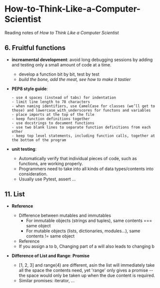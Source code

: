 # How-to-Think-Like-a-Computer-Scientist
Reading notes of _How to Think Like a Computer Scientist_

## 6. Fruitful functions
- **increamental development**:  avoid long debugging sessions by adding and testing only a small amount of code at a time.
  - develop a function bit by bit, test by test
  - *build the bone, add the meat, see how to make it tastier*

- **PEP8 style guide**:
  ```
  - use 4 spaces (instead of tabs) for indentation
  - limit line length to 78 characters
  - when naming identifiers, use CamelCase for classes (we’ll get to those) and lowercase_with_underscores for functons and variables
  - place imports at the top of the file
  - keep function definitions together
  - use docstrings to document functions
  - use two blank lines to separate function definitions from each other
  - keep top level statements, including function calls, together at the bottom of the program
  ```
  
- **unit testing**:
  - Automatically verify that individual pieces of code, such as functions, are working properly.
  - Programmers need to take into all kinds of data types/contents into consideration.
  - Usually use Pytest, assert ...

## 11. List
- **Reference**
  - Difference between mutables and immutables
    - For immutable objects (strings and tuples), same contents === same object
    - For mutable objects (lists, dictionaries, modules...), same contents != same object
  -  Reference
    - If you assign a to b, Changing part of a will also leads to changing b
    
- **Difference of List and Range**: **Promise**
  - [1, 2, 3] and range(4) are different, asin the list will immediately take all the space the contents need, yet 'range' only gives a promise -- the space would only be taken up when the due content is required.
  - Similar promises: iterator, ...
